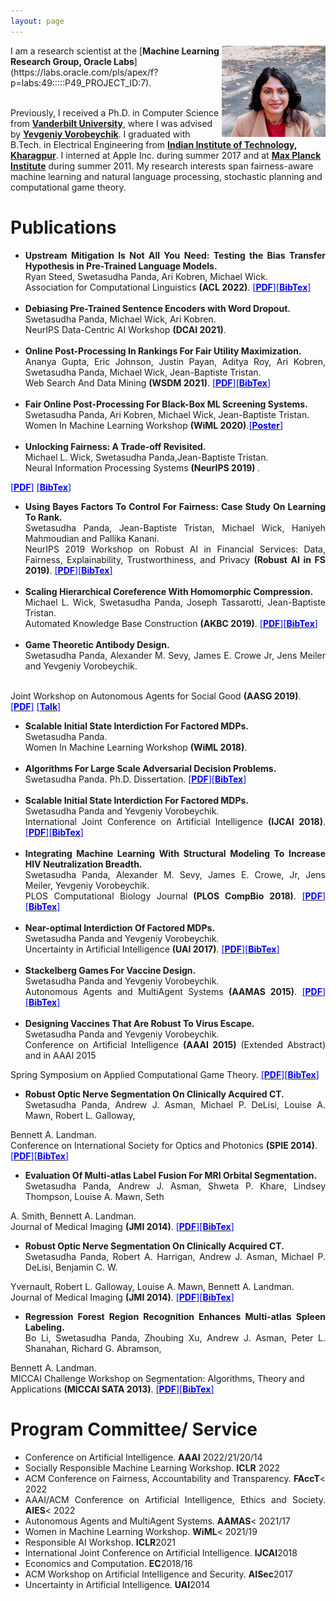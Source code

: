 ```yaml
---
layout: page
---
```


<img style="float: right;" src="assets/img/profile_picture_22.jpeg" width="33%" height="33%">
I am a research scientist at the [<b>Machine Learning Research Group, Oracle Labs</b>](https://labs.oracle.com/pls/apex/f?p=labs:49:::::P49_PROJECT_ID:7). 

<br>Previously, I received a Ph.D. in Computer Science from [<b>Vanderbilt University</b>](https://engineering.vanderbilt.edu/eecs/), where I was advised by [<b>Yevgeniy Vorobeychik</b>](http://vorobeychik.com/).
I graduated with B.Tech. in Electrical Engineering from [<b>Indian Institute of Technology, Kharagpur</b>](http://www.iitkgp.ac.in/department/EE). I interned at Apple Inc. during summer 2017 and at  [<b>Max Planck Institute</b>](https://www.mpi-magdeburg.mpg.de/csc) during summer 2011. My research interests span fairness-aware machine learning and natural language processing, stochastic planning and computational game theory.





# Publications

* <div style="text-align: justify"><b>Upstream Mitigation Is Not All You Need: Testing the Bias Transfer Hypothesis in Pre-Trained Language Models.</b><br>Ryan Steed, Swetasudha Panda, Ari Kobren, Michael Wick.<br>Association for Computational Linguistics <b>(ACL 2022)</b>. <a href="https://aclanthology.org/2022.acl-long.247/"><span style="color:blue">[<b>PDF</b>]</span></a><a href="https://aclanthology.org/2022.acl-long.247.bib"><span style="color:blue">[<b>BibTex</b>]</span></a> </div><br>
* <div style="text-align: justify"><b>Debiasing Pre-Trained Sentence Encoders with Word Dropout.</b> <br>Swetasudha Panda, Michael Wick, Ari Kobren. <br>NeurIPS Data-Centric AI Workshop <b>(DCAI 2021)</b>. </div><br>
* <div style="text-align: justify"><b>Online Post-Processing In Rankings For Fair Utility Maximization.</b><br>Ananya Gupta, Eric Johnson, Justin Payan, Aditya Roy, Ari Kobren, Swetasudha Panda, Michael Wick, Jean-Baptiste Tristan. <br>Web Search And Data Mining <b>(WSDM 2021)</b>. <a href="http://swetapanda.github.io/menu/fairranking.pdf"><span style="color:blue">[<b>PDF</b>]</span></a><a href="https://dl.acm.org/doi/10.1145/3437963.3441724"><span style="color:blue">[<b>BibTex</b>]</span></a> </div><br>
* <div style="text-align: justify"><b>Fair Online Post-Processing For Black-Box ML Screening Systems.</b><br>Swetasudha Panda, Ari Kobren, Michael Wick, Jean-Baptiste Tristan. <br>Women In Machine Learning Workshop <b>(WiML 2020)</b>.<a href="http://swetapanda.github.io/menu/WiML20.pdf"><span style="color:blue">[<b>Poster</b>]</span></a></div><br>
* <div style="text-align: justify"><b>Unlocking Fairness: A Trade-off Revisited.</b> <br>Michael L. Wick, Swetasudha Panda,Jean-Baptiste Tristan. <br>Neural Information Processing Systems <b>(NeurIPS 2019) </b>. 
 <a href="https://papers.nips.cc/paper/9082-unlocking-fairness-a-trade-off-revisited.pdf"><span style="color:blue">[<b>PDF</b>]</span></a> <a href="https://proceedings.neurips.cc/paper/2019/hash/373e4c5d8edfa8b74fd4b6791d0cf6dc-Abstract.html"><span style="color:blue">[<b>BibTex</b>]</span></a></div><br>
* <div style="text-align: justify"><b>Using Bayes Factors To Control For Fairness: Case Study On Learning To Rank.</b> <br>Swetasudha Panda, Jean-Baptiste Tristan, Michael Wick, Haniyeh Mahmoudian and Pallika Kanani. <br>NeurIPS 2019 Workshop on Robust AI in Financial Services: Data, Fairness, Explainability, Trustworthiness, and Privacy <b>(Robust AI in FS 2019)</b>. <a href="http://swetapanda.github.io/menu/robust19.pdf"><span style="color:blue">[<b>PDF</b>]</span></a><a href=""><span style="color:blue">[<b>BibTex</b>]</span></a> </div><br>
* <div style="text-align: justify"><b>Scaling Hierarchical Coreference With Homomorphic Compression.</b> <br>Michael L. Wick, Swetasudha Panda, Joseph Tassarotti, Jean-Baptiste Tristan. <br>Automated Knowledge Base Construction <b>(AKBC 2019)</b>. <a href="https://openreview.net/pdf?id=H1gwRx5T6Q"><span style="color:blue">[<b>PDF</b>]</span></a><a href=""><span style="color:blue">[<b>BibTex</b>]</span></a></div><br>
* <div style="text-align: justify"><b>Game Theoretic Antibody Design.</b> <br>Swetasudha Panda, Alexander M. Sevy, James E. Crowe Jr, Jens Meiler and Yevgeniy Vorobeychik.
<br>Joint Workshop on 
Autonomous Agents for Social Good <b>(AASG 2019)</b>.
 <a href="http://swetapanda.github.io/menu/Game_theory_ab_design.pdf"><span style="color:blue">[<b>PDF</b>]</span></a> <a href="http://swetapanda.github.io/menu/AASG_Sweta_Panda.pdf"><span style="color:blue">[<b>Talk</b>]</span></a></div><br>
* <div style="text-align: justify"><b>Scalable Initial State Interdiction For Factored MDPs.</b> <br>Swetasudha Panda. <br>Women In Machine Learning Workshop <b>(WiML 2018)</b>.</div><br>
* <div style="text-align: justify"><b>Algorithms For Large Scale Adversarial Decision Problems.</b> <br>Swetasudha Panda. Ph.D. Dissertation. <a href=""><span style="color:blue">[<b>PDF</b>]</span></a><a href=""><span style="color:blue">[<b>BibTex</b>]</span></a></div><br>
* <div style="text-align: justify"><b>Scalable Initial State Interdiction For Factored MDPs.</b> <br>Swetasudha Panda and Yevgeniy Vorobeychik. <br>International Joint Conference on Artificial Intelligence <b>(IJCAI 2018)</b>. <a href="https://www.ijcai.org/proceedings/2018/0667.pdf"><span style="color:blue">[<b>PDF</b>]</span></a><a href=""><span style="color:blue">[<b>BibTex</b>]</span></a></div><br>
* <div style="text-align: justify"><b>Integrating Machine Learning With Structural Modeling To Increase HIV Neutralization Breadth.</b> <br>Swetasudha Panda, Alexander M. Sevy, James E. Crowe, Jr, Jens Meiler, Yevgeniy Vorobeychik. <br>PLOS Computational Biology Journal<b> (PLOS CompBio 2018)</b>. <a href="https://journals.plos.org/ploscompbiol/article/file?id=10.1371/journal.pcbi.1005999&type=printable"><span style="color:blue">[<b>PDF</b>]</span></a><a href=""><span style="color:blue">[<b>BibTex</b>]</span></a></div><br>
* <div style="text-align: justify"><b>Near-optimal Interdiction Of Factored MDPs.</b> <br>Swetasudha Panda and Yevgeniy Vorobeychik. <br>Uncertainty in Artificial Intelligence <b>(UAI 2017)</b>. <a href="http://www.auai.org/uai2017/proceedings/papers/62.pdf"><span style="color:blue">[<b>PDF</b>]</span></a><a href=""><span style="color:blue">[<b>BibTex</b>]</span></a> </div><br>
* <div style="text-align: justify"><b>Stackelberg Games For Vaccine Design.</b> <br>Swetasudha Panda and Yevgeniy Vorobeychik. <br>Autonomous Agents and MultiAgent Systems <b>(AAMAS 2015)</b>. <a href="http://www.vorobeychik.com/2015/abdesign.pdf"><span style="color:blue">[<b>PDF</b>]</span></a><a href=""><span style="color:blue">[<b>BibTex</b>]</span></a></div><br>
* <div style="text-align: justify"> <b>Designing Vaccines That Are Robust To Virus Escape.</b> <br>Swetasudha Panda and Yevgeniy Vorobeychik. <br>Conference on Artificial Intelligence <b>(AAAI 2015)</b>  (Extended Abstract) and in AAAI 2015
Spring Symposium on Applied Computational Game Theory. <a href="https://dl.acm.org/doi/abs/10.5555/2888116.2888321"><span style="color:blue">[<b>PDF</b>]</span></a><a href=""><span style="color:blue">[<b>BibTex</b>]</span></a></div><br>
* <div style="text-align: justify"><b>Robust Optic Nerve Segmentation On Clinically Acquired CT.</b> <br>Swetasudha Panda, Andrew J. Asman, Michael P. DeLisi, Louise A. Mawn, Robert L. Galloway,
Bennett A. Landman. <br>Conference on International Society for Optics and Photonics
<b>(SPIE 2014)</b>. <a href="https://www.ncbi.nlm.nih.gov/pmc/articles/PMC4013110/pdf/nihms550000.pdf"><span style="color:blue">[<b>PDF</b>]</span></a><a href=""><span style="color:blue">[<b>BibTex</b>]</span></a></div><br>
* <div style="text-align: justify"> <b>Evaluation Of Multi-atlas Label Fusion For MRI Orbital Segmentation.</b> <br>Swetasudha Panda, Andrew J. Asman, Shweta P. Khare, Lindsey Thompson, Louise A. Mawn, Seth
A. Smith, Bennett A. Landman. <br>Journal of Medical Imaging <b> (JMI 2014)</b>. 
 <a href="https://www.ncbi.nlm.nih.gov/pmc/articles/PMC4280790/pdf/JMI-001-024002.pdf"><span style="color:blue">[<b>PDF</b>]</span></a><a href=""><span style="color:blue">[<b>BibTex</b>]</span></a></div><br>
* <div style="text-align: justify"><b>Robust Optic Nerve Segmentation On Clinically Acquired CT.</b> <br>Swetasudha Panda, Robert A. Harrigan, Andrew J. Asman, Michael P. DeLisi, Benjamin C. W.
Yvernault, Robert L. Galloway, Louise A. Mawn, Bennett A. Landman. <br>Journal of Medical Imaging <b>(JMI 2014)</b>.  <a href="https://www.ncbi.nlm.nih.gov/pmc/articles/PMC4013110/pdf/nihms550000.pdf"><span style="color:blue">[<b>PDF</b>]</span></a><a href=""><span style="color:blue">[<b>BibTex</b>]</span></a></div><br>
* <div style="text-align: justify"><b>Regression Forest Region Recognition Enhances Multi-atlas Spleen Labeling.</b> <br>Bo Li, Swetasudha Panda, Zhoubing Xu, Andrew J. Asman, Peter L. Shanahan, Richard G. Abramson,
Bennett A. Landman. <br>MICCAI Challenge Workshop on Segmentation: Algorithms, Theory and Applications <b>(MICCAI SATA 2013)</b>.  <a href="http://citeseerx.ist.psu.edu/viewdoc/download?doi=10.1.1.701.232&rep=rep1&type=pdf"><span style="color:blue">[<b>PDF</b>]</span></a><a href=""><span style="color:blue">[<b>BibTex</b>]</span></a></div><br>

# Program Committee/ Service
* <div style="text-align: justify">Conference on Artificial Intelligence. <b>AAAI</b> 2022/21/20/14</div>
* <div style="text-align: justify">Socially Responsible Machine Learning Workshop. <b>ICLR</b> 2022</div>
* <div style="text-align: justify">ACM Conference on Fairness, Accountability and Transparency. <b>FAccT</b>< 2022</div>
* <div style="text-align: justify">AAAI/ACM Conference on Artificial Intelligence, Ethics and Society. <b>AIES</b>< 2022</div>
* <div style="text-align: justify">Autonomous Agents and MultiAgent Systems. <b>AAMAS</b>< 2021/17</div>
* <div style="text-align: justify">Women in Machine Learning Workshop. <b>WiML</b>< 2021/19 </div>
* <div style="text-align: justify">Responsible AI Workshop. <b>ICLR</b>2021</div>
* <div style="text-align: justify">International Joint Conference on Artificial Intelligence. <b>IJCAI</b>2018</div>
* <div style="text-align: justify">Economics and Computation. <b>EC</b>2018/16</div>
* <div style="text-align: justify">ACM Workshop on Artificial Intelligence and Security. <b>AISec</b>2017</div>
* <div style="text-align: justify">Uncertainty in Artificial Intelligence. <b>UAI</b>2014</div>


 






